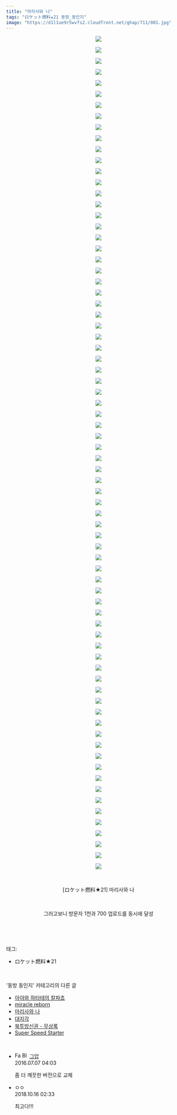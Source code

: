 ```yaml
---
title: "마리사와 나"
tags: "ロケット燃料★21 동방_동인지"
image: "https://d1l1ue9r5wvfs2.cloudfront.net/ghap/711/001.jpg"
---
```

<div class="article">
<p style="text-align: center; clear: none; float: none;"><img src="{{ site.imgserver9 }}/ghap/711/001.jpg"/></p>
<p style="text-align: center; clear: none; float: none;"><img src="{{ site.imgserver9 }}/ghap/711/002.jpg"/></p>
<p style="text-align: center; clear: none; float: none;"><img src="{{ site.imgserver9 }}/ghap/711/003.jpg"/></p>
<p style="text-align: center; clear: none; float: none;"><img src="{{ site.imgserver9 }}/ghap/711/004.jpg"/></p>
<p style="text-align: center; clear: none; float: none;"><img src="{{ site.imgserver9 }}/ghap/711/005.jpg"/></p>
<p style="text-align: center; clear: none; float: none;"><img src="{{ site.imgserver9 }}/ghap/711/006.jpg"/></p>
<p style="text-align: center; clear: none; float: none;"><img src="{{ site.imgserver9 }}/ghap/711/007.jpg"/></p>
<p style="text-align: center; clear: none; float: none;"><img src="{{ site.imgserver9 }}/ghap/711/008.jpg"/></p>
<p style="text-align: center; clear: none; float: none;"><img src="{{ site.imgserver9 }}/ghap/711/009.jpg"/></p>
<p style="text-align: center; clear: none; float: none;"><img src="{{ site.imgserver9 }}/ghap/711/010.jpg"/></p>
<p style="text-align: center; clear: none; float: none;"><img src="{{ site.imgserver9 }}/ghap/711/011.jpg"/></p>
<p style="text-align: center; clear: none; float: none;"><img src="{{ site.imgserver9 }}/ghap/711/012.jpg"/></p>
<p style="text-align: center; clear: none; float: none;"><img src="{{ site.imgserver9 }}/ghap/711/013.jpg"/></p>
<p style="text-align: center; clear: none; float: none;"><img src="{{ site.imgserver9 }}/ghap/711/014.jpg"/></p>
<p style="text-align: center; clear: none; float: none;"><img src="{{ site.imgserver9 }}/ghap/711/015.jpg"/></p>
<p style="text-align: center; clear: none; float: none;"><img src="{{ site.imgserver9 }}/ghap/711/016.jpg"/></p>
<p style="text-align: center; clear: none; float: none;"><img src="{{ site.imgserver9 }}/ghap/711/017.jpg"/></p>
<p style="text-align: center; clear: none; float: none;"><img src="{{ site.imgserver9 }}/ghap/711/018.jpg"/></p>
<p style="text-align: center; clear: none; float: none;"><img src="{{ site.imgserver9 }}/ghap/711/019.jpg"/></p>
<p style="text-align: center; clear: none; float: none;"><img src="{{ site.imgserver9 }}/ghap/711/020.jpg"/></p>
<p style="text-align: center; clear: none; float: none;"><img src="{{ site.imgserver9 }}/ghap/711/021.jpg"/></p>
<p style="text-align: center; clear: none; float: none;"><img src="{{ site.imgserver9 }}/ghap/711/022.jpg"/></p>
<p style="text-align: center; clear: none; float: none;"><img src="{{ site.imgserver9 }}/ghap/711/023.jpg"/></p>
<p style="text-align: center; clear: none; float: none;"><img src="{{ site.imgserver9 }}/ghap/711/024.jpg"/></p>
<p style="text-align: center; clear: none; float: none;"><img src="{{ site.imgserver9 }}/ghap/711/025.jpg"/></p>
<p style="text-align: center; clear: none; float: none;"><img src="{{ site.imgserver9 }}/ghap/711/026.jpg"/></p>
<p style="text-align: center; clear: none; float: none;"><img src="{{ site.imgserver9 }}/ghap/711/027.jpg"/></p>
<p style="text-align: center; clear: none; float: none;"><img src="{{ site.imgserver9 }}/ghap/711/028.jpg"/></p>
<p style="text-align: center; clear: none; float: none;"><img src="{{ site.imgserver9 }}/ghap/711/029.jpg"/></p>
<p style="text-align: center; clear: none; float: none;"><img src="{{ site.imgserver9 }}/ghap/711/030.jpg"/></p>
<p style="text-align: center; clear: none; float: none;"><img src="{{ site.imgserver9 }}/ghap/711/031.jpg"/></p>
<p style="text-align: center; clear: none; float: none;"><img src="{{ site.imgserver9 }}/ghap/711/032.jpg"/></p>
<p style="text-align: center; clear: none; float: none;"><img src="{{ site.imgserver9 }}/ghap/711/033.jpg"/></p>
<p style="text-align: center; clear: none; float: none;"><img src="{{ site.imgserver9 }}/ghap/711/034.jpg"/></p>
<p style="text-align: center; clear: none; float: none;"><img src="{{ site.imgserver9 }}/ghap/711/035.jpg"/></p>
<p style="text-align: center; clear: none; float: none;"><img src="{{ site.imgserver9 }}/ghap/711/036.jpg"/></p>
<p style="text-align: center; clear: none; float: none;"><img src="{{ site.imgserver9 }}/ghap/711/037.jpg"/></p>
<p style="text-align: center; clear: none; float: none;"><img src="{{ site.imgserver9 }}/ghap/711/038.jpg"/></p>
<p style="text-align: center; clear: none; float: none;"><img src="{{ site.imgserver9 }}/ghap/711/039.jpg"/></p>
<p style="text-align: center; clear: none; float: none;"><img src="{{ site.imgserver9 }}/ghap/711/040.jpg"/></p>
<p style="text-align: center; clear: none; float: none;"><img src="{{ site.imgserver9 }}/ghap/711/041.jpg"/></p>
<p style="text-align: center; clear: none; float: none;"><img src="{{ site.imgserver9 }}/ghap/711/042.jpg"/></p>
<p style="text-align: center; clear: none; float: none;"><img src="{{ site.imgserver9 }}/ghap/711/043.jpg"/></p>
<p style="text-align: center; clear: none; float: none;"><img src="{{ site.imgserver9 }}/ghap/711/044.jpg"/></p>
<p style="text-align: center; clear: none; float: none;"><img src="{{ site.imgserver9 }}/ghap/711/045.jpg"/></p>
<p style="text-align: center; clear: none; float: none;"><img src="{{ site.imgserver9 }}/ghap/711/046.jpg"/></p>
<p style="text-align: center; clear: none; float: none;"><img src="{{ site.imgserver9 }}/ghap/711/047.jpg"/></p>
<p style="text-align: center; clear: none; float: none;"><img src="{{ site.imgserver9 }}/ghap/711/048.jpg"/></p>
<p style="text-align: center; clear: none; float: none;"><img src="{{ site.imgserver9 }}/ghap/711/049.jpg"/></p>
<p style="text-align: center; clear: none; float: none;"><img src="{{ site.imgserver9 }}/ghap/711/050.jpg"/></p>
<p style="text-align: center; clear: none; float: none;"></p>
<p style="text-align: center; clear: none; float: none;"><img src="{{ site.imgserver9 }}/ghap/711/051.jpg"/></p>
<p style="text-align: center; clear: none; float: none;"><img src="{{ site.imgserver9 }}/ghap/711/052.jpg"/></p>
<p style="text-align: center; clear: none; float: none;"><img src="{{ site.imgserver9 }}/ghap/711/053.jpg"/></p>
<p style="text-align: center; clear: none; float: none;"><img src="{{ site.imgserver9 }}/ghap/711/054.jpg"/></p>
<p style="text-align: center; clear: none; float: none;"><img src="{{ site.imgserver9 }}/ghap/711/055.jpg"/></p>
<p style="text-align: center; clear: none; float: none;"><img src="{{ site.imgserver9 }}/ghap/711/056.jpg"/></p>
<p style="text-align: center; clear: none; float: none;"><img src="{{ site.imgserver9 }}/ghap/711/057.jpg"/></p>
<p style="text-align: center; clear: none; float: none;"><img src="{{ site.imgserver9 }}/ghap/711/058.jpg"/></p>
<p style="text-align: center; clear: none; float: none;"><img src="{{ site.imgserver9 }}/ghap/711/059.jpg"/></p>
<p style="text-align: center; clear: none; float: none;"><img src="{{ site.imgserver9 }}/ghap/711/060.jpg"/></p>
<p style="text-align: center; clear: none; float: none;"><img src="{{ site.imgserver9 }}/ghap/711/061.jpg"/></p>
<p style="text-align: center; clear: none; float: none;"><img src="{{ site.imgserver9 }}/ghap/711/062.jpg"/></p>
<p style="text-align: center; clear: none; float: none;"><img src="{{ site.imgserver9 }}/ghap/711/063.jpg"/></p>
<p style="text-align: center; clear: none; float: none;"><img src="{{ site.imgserver9 }}/ghap/711/064.jpg"/></p>
<p style="text-align: center; clear: none; float: none;"><img src="{{ site.imgserver9 }}/ghap/711/065.jpg"/></p>
<p style="text-align: center; clear: none; float: none;"><img src="{{ site.imgserver9 }}/ghap/711/066.jpg"/></p>
<p style="text-align: center; clear: none; float: none;"><img src="{{ site.imgserver9 }}/ghap/711/067.jpg"/></p>
<p style="text-align: center; clear: none; float: none;"><img src="{{ site.imgserver9 }}/ghap/711/068.jpg"/></p>
<p style="text-align: center; clear: none; float: none;"><img src="{{ site.imgserver9 }}/ghap/711/069.jpg"/></p>
<p style="text-align: center; clear: none; float: none;"><img src="{{ site.imgserver9 }}/ghap/711/070.jpg"/></p>
<p style="text-align: center; clear: none; float: none;"><img src="{{ site.imgserver9 }}/ghap/711/071.jpg"/></p>
<p style="text-align: center; clear: none; float: none;"><img src="{{ site.imgserver9 }}/ghap/711/072.jpg"/></p>
<p style="text-align: center; clear: none; float: none;"><img src="{{ site.imgserver9 }}/ghap/711/073.jpg"/></p>
<p style="text-align: center; clear: none; float: none;"><img src="{{ site.imgserver9 }}/ghap/711/074.jpg"/></p>
<p style="text-align: center; clear: none; float: none;"><img src="{{ site.imgserver9 }}/ghap/711/075.jpg"/></p>
<p style="text-align: center; clear: none; float: none;"><img src="{{ site.imgserver9 }}/ghap/711/076.jpg"/></p>
<p style="text-align: center; clear: none; float: none;"><br/></p>
<p style="text-align: center; clear: none; float: none;">[ロケット燃料★21] 마리사와 나</p>
<p style="text-align: center; clear: none; float: none;"><br/></p>
<p style="text-align: center; clear: none; float: none;">그러고보니 방문자 1천과 700 업로드를 동시에 달성</p>
<p><br/></p>
</div><br/>
<div class="tagTrail">
<p>태그: </p>
<ul>
<li>ロケット燃料★21</li>
</ul>
</div><br/>
<div class="another">
<p>'동방 동인지' 카테고리의 다른 글</p>
<ul>
<li><a href="/ghap_714">아야와 하타테의 칼파쵸</a></li>
<li><a href="/ghap_713">miracle reborn</a></li>
<li><a href="/ghap_711">마리사와 나</a></li>
<li><a href="/ghap_710">대지각</a></li>
<li><a href="/ghap_709">북투방신권 - 무상록</a></li>
<li><a href="/ghap_708">Super Speed Starter</a></li>
</ul>
</div><br/>
<div class="cb_module cb_fluid">
<div class="cb_wrt cb_profile">
<div class="comment">
<ul>
<li class="cb_thumb_off" id="comment14750078">
<div class="cb_comment_area">
<div class="cb_info_area">
<div class="cb_section">
<span class="cb_nick_name"><img alt="Favicon of https://ghaptouhou.tistory.com" height="16" onerror="this.onerror=null;this.parentNode.removeChild(this)" src="https://ghaptouhou.tistory.com/favicon.ico" width="16"/> <img alt="BlogIcon" height="16" onerror="this.parentNode.removeChild(this)" src="https://ghaptouhou.tistory.com/index.gif" width="16"/> <a href="https://ghaptouhou.tistory.com" onclick="return openLinkInNewWindow(this)"> 그압</a><span class="tistoryProfileLayerTrigger" onclick='TistoryProfile.show(event, this, {"title":"\uc800\uae30 \uc774\uac70 \ub098\uc911\uc5d0 \uc218\uc815 \uac00\ub2a5\ud558\ub098\uc694","url":"https:\/\/ghap.tistory.com","nickname":"\uadf8\uc555","items":[]}); return false;'></span></span>
</div>
<div class="cb_section">
<span class="cb_date">2016.07.07 04:03 </span>
</div>
</div>
<div class="cb_dsc_comment">
<p class="cb_dsc">
											좀 더 깨끗한 버전으로 교체
										</p>
</div>
</div></li>
<li class="cb_thumb_off" id="comment15356116">
<div class="cb_comment_area">
<div class="cb_info_area">
<div class="cb_section">
<span class="cb_nick_name">ㅇㅇ</span>
</div>
<div class="cb_section">
<span class="cb_date">2018.10.16 02:33 </span>
</div>
</div>
<div class="cb_dsc_comment">
<p class="cb_dsc">
											최고다!!!
										</p>
</div>
</div></li>
</ul>
</div>
</div><!-- commentList close -->
</div><br/>

